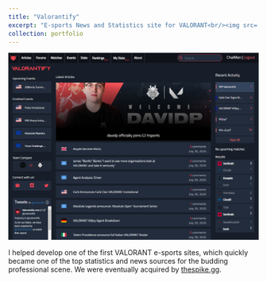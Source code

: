 ```yaml
---
title: "Valorantify"
excerpt: "E-sports News and Statistics site for VALORANT<br/><img src='/images/valorantify.PNG'>"
collection: portfolio
---
```


<img src="../images/valorantify.PNG">

I helped develop one of the first VALORANT e-sports sites, which quickly became one of the top statistics and news sources for the budding professional scene. We were eventually acquired by [thespike.gg](https://www.thespike.gg/).
